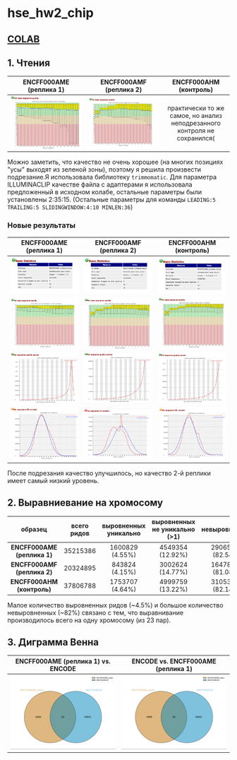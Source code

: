 # hse_hw2_chip
## [COLAB](https://colab.research.google.com/drive/1r0SpdWy2rRUAvcUUR-JmzZJk9E0SLaj3?usp=sharing)

## 1. Чтения
| ENCFF000AME (реплика 1) | ENCFF000AMF (реплика 2) | ENCFF000AHM (контроль) |
| :-------------: |:------------------:| :-----:|
| ![](https://github.com/Ne-minus/hse_hw2_chip/blob/main/data/screenshots/AME_not_trimmed.png)    | ![](https://github.com/Ne-minus/hse_hw2_chip/blob/main/data/screenshots/AMF_not_trimmed.png)   | практически то же самое, но анализ неподрезанного контроля не сохранился( |

Можно заметить, что качество не очень хорошее (на многих позициях "усы" выходят из зеленой зоны), поэтому я решила произвести подрезание.Я использовала библиотеку `trimmomatic`. Для параметра ILLUMINACLIP  качестве файла с адаптерами я использовала предложенный в исходном колабе, остальные параметры были установлены 2:35:15. (Остальные параметры для команды `LEADING:5 TRAILING:5 SLIDINGWINDOW:4:10 MINLEN:36`)

### Новые результаты
| ENCFF000AME (реплика 1) | ENCFF000AMF (реплика 2) | ENCFF000AHM (контроль) |
| :-------------: |:------------------:| :-----:|
| ![](https://github.com/Ne-minus/hse_hw2_chip/blob/main/data/screenshots/AME_trimmed/AME_base.png)    | ![](https://github.com/Ne-minus/hse_hw2_chip/blob/main/data/screenshots/AMF_trimmed/AMF_base.png)   | ![](https://github.com/Ne-minus/hse_hw2_chip/blob/main/data/screenshots/AHM_trimmed/AHM_base.png) |
| ![](https://github.com/Ne-minus/hse_hw2_chip/blob/main/data/screenshots/AME_trimmed/AME_pbsq.png)    | ![](https://github.com/Ne-minus/hse_hw2_chip/blob/main/data/screenshots/AMF_trimmed/AMF_pbsq.png)   | ![](https://github.com/Ne-minus/hse_hw2_chip/blob/main/data/screenshots/AHM_trimmed/AHM_pbsq.png) |
| ![](https://github.com/Ne-minus/hse_hw2_chip/blob/main/data/screenshots/AME_trimmed/AME_psqs.png)    | ![](https://github.com/Ne-minus/hse_hw2_chip/blob/main/data/screenshots/AMF_trimmed/AMF_psqs.png)   | ![](https://github.com/Ne-minus/hse_hw2_chip/blob/main/data/screenshots/AHM_trimmed/AHM_psqs.png) |
| ![](https://github.com/Ne-minus/hse_hw2_chip/blob/main/data/screenshots/AME_trimmed/AME_psgc.png)    | ![](https://github.com/Ne-minus/hse_hw2_chip/blob/main/data/screenshots/AMF_trimmed/AMF_psgc.png)   | ![](https://github.com/Ne-minus/hse_hw2_chip/blob/main/data/screenshots/AHM_trimmed/AHM_psgc.png) |

После подрезания качество улучшилось, но качество 2-й реплики имеет самый низкий уровень.

## 2. Выравниевание на хромосому
| образец | всего ридов | выровненных уникально | выровненных не уникально (>1) | невыровненных |
| :-------------: |:------------------:| :-----:| :-----:| :-----:|
| **ENCFF000AME (реплика 1)** | 35215386 | 1600829 (4.55%) | 4549354 (12.92%) | 29065203 (82.54%) |
| **ENCFF000AMF (реплика 2)**  | 20324895 | 843824 (4.15%) | 3002624 (14.77%) | 16478447 (81.08%) |
| **ENCFF000AHM (контроль)**| 37806788 | 1753707 (4.64%) | 4999759 (13.22%) | 31053322 (82.14%) |

Малое количество выровненных ридов (~4.5%) и большое количество невыровненных (~82%) связано с тем, что выравнивание производилось всего на одну хромосому (из 23 пар).
## 3. Диграмма Венна

| ENCFF000AME (реплика 1) vs. ENCODE | ENCODE vs. ENCFF000AME (реплика 1) | 
| :-------------: |:------------------:|
| ![](./data/diagrams/AME1.png) | ![](./data/diagrams/AME1.png) | 
